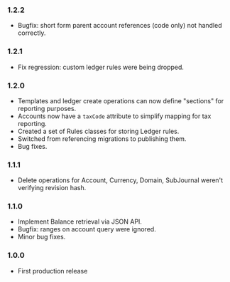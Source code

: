 ### 1.2.2

- Bugfix: short form parent account references (code only) not handled correctly.

### 1.2.1

- Fix regression: custom ledger rules were being dropped.

### 1.2.0

- Templates and ledger create operations can now define "sections" for reporting purposes.
- Accounts now have a `taxCode` attribute to simplify mapping for tax reporting.
- Created a set of Rules classes for storing Ledger rules.
- Switched from referencing migrations to publishing them.
- Bug fixes.

### 1.1.1

- Delete operations for Account, Currency, Domain, SubJournal weren't verifying revision hash.

### 1.1.0

- Implement Balance retrieval via JSON API.
- Bugfix: ranges on account query were ignored.
- Minor bug fixes.

### 1.0.0
- First production release
 
